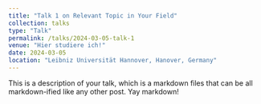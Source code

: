 ```yaml
---
title: "Talk 1 on Relevant Topic in Your Field"
collection: talks
type: "Talk"
permalink: /talks/2024-03-05-talk-1
venue: "Hier studiere ich!"
date: 2024-03-05
location: "Leibniz Universität Hannover, Hanover, Germany"
---
```


This is a description of your talk, which is a markdown files that can be all markdown-ified like any other post. Yay markdown!
